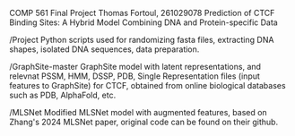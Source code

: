 COMP 561 Final Project
Thomas Fortoul, 261029078
Prediction of CTCF Binding Sites: A Hybrid Model Combining DNA and Protein-specific Data


/Project
Python scripts used for randomizing fasta files, extracting DNA shapes, isolated DNA sequences, data preparation.

/GraphSite-master
GraphSite model with latent representations, and relevnat PSSM, HMM, DSSP, PDB, Single Representation files (input features to GraphSite) for CTCF, obtained from online biological databases such as PDB, AlphaFold, etc.

/MLSNet
Modified MLSNet model with augmented features, based on Zhang's 2024 MLSNet paper, original code can be found on their github. 
